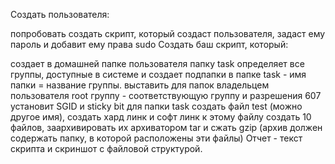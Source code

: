 Создать пользователя:

попробовать создать скрипт, который создаст пользователя, задаст ему пароль и добавит ему права sudo
Создать баш скрипт, который:

создает в домашней папке пользователя папку task
определяет все группы, доступные в системе и создает подпапки в папке task - имя папки = название группы.
выставить для папок владельцем пользователя root группу - соответствующую группу и разрешения 607
установит SGID и sticky bit для папки task
создать файл test (можно другое имя), создать хард линк и софт линк к этому файлу
создать 10 файлов, заархивировать их архиватором tar и сжать gzip (архив должен содержать папку, в которой расположены эти файлы)
Отчет - текст скрипта и скриншот с файловой структурой.
